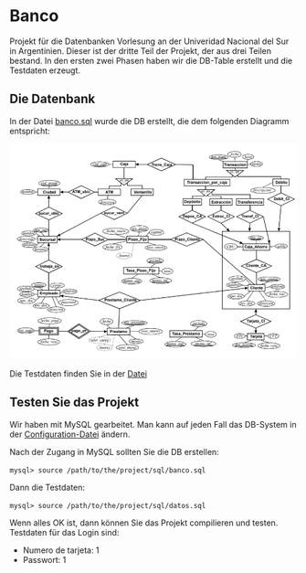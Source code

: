 # Banco

Projekt für die Datenbanken Vorlesung an der Univeridad Nacional del Sur in Argentinien. Dieser ist der dritte Teil der Projekt, der aus drei Teilen bestand. In den ersten zwei Phasen haben wir die DB-Table erstellt und die Testdaten erzeugt.

## Die Datenbank
In der Datei [banco.sql](/sql/banco.sql) wurde die DB erstellt, die dem folgenden Diagramm entspricht:

![Diagramm](/doc/diagramm.png)

Die Testdaten finden Sie in der [Datei](/sql/datos.sql)

## Testen Sie das Projekt

Wir haben mit MySQL gearbeitet. Man kann auf jeden Fall das DB-System in der [Configuration-Datei](/cfg/conexionBD.properties) ändern.

Nach der Zugang in MySQL sollten Sie die DB erstellen:

`mysql> source /path/to/the/project/sql/banco.sql`

Dann die Testdaten:

`mysql> source /path/to/the/project/sql/datos.sql`

Wenn alles OK ist, dann können Sie das Projekt compilieren und testen. Testdaten für das Login sind:

- Numero de tarjeta: 1
- Passwort: 1